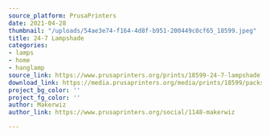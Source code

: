 ```yaml
---
source_platform: PrusaPrinters
date: 2021-04-28
thumbnail: "/uploads/54ae3e74-f164-4d8f-b951-200449c0cf65_18599.jpeg"
title: 24-7 Lampshade
categories:
- lamps
- home
- hanglamp
source_link: https://www.prusaprinters.org/prints/18599-24-7-lampshade
download_link: https://media.prusaprinters.org/media/prints/18599/packs/35314_4333e515-a658-4f7a-9367-3954fc19a700/24-7-lampshade-model_files.zip#_ga=2.140696118.529317066.1619385758-1521836024.1614377370
project_bg_color: ''
project_fg_color: ''
author: Makerwiz
author_link: https://www.prusaprinters.org/social/1148-makerwiz

---
```


